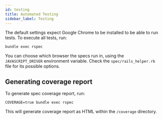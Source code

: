 ```yaml
---
id: testing
title: Automated Testing
sidebar_label: Testing
---
```


The default settings expect Google Chrome to be installed to be able to run tests. To execute all tests, run:

    bundle exec rspec

You can choose which browser the specs run in, using the `JAVASCRIPT_DRIVER` environment variable. Check the
`spec/rails_helper.rb` file for its possible options.

## Generating coverage report

To generate spec coverage report, run:

    COVERAGE=true bundle exec rspec

This will generate coverage report as HTML within the `/coverage` directory.
